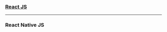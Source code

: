 ### [React JS](https://docs.google.com/document/d/1WeSRe-6-mFL3aRbShDjB0O8X_TQ8AiR_jOOZYmSWf3o/edit)

***

### React Native JS